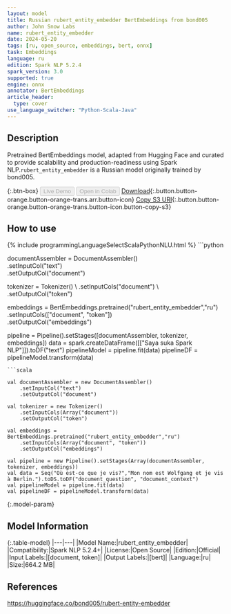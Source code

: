 ```yaml
---
layout: model
title: Russian rubert_entity_embedder BertEmbeddings from bond005
author: John Snow Labs
name: rubert_entity_embedder
date: 2024-05-20
tags: [ru, open_source, embeddings, bert, onnx]
task: Embeddings
language: ru
edition: Spark NLP 5.2.4
spark_version: 3.0
supported: true
engine: onnx
annotator: BertEmbeddings
article_header:
  type: cover
use_language_switcher: "Python-Scala-Java"
---
```


## Description

Pretrained BertEmbeddings model, adapted from Hugging Face and curated to provide scalability and production-readiness using Spark NLP.`rubert_entity_embedder` is a Russian model originally trained by bond005.

{:.btn-box}
<button class="button button-orange" disabled>Live Demo</button>
<button class="button button-orange" disabled>Open in Colab</button>
[Download](https://s3.amazonaws.com/auxdata.johnsnowlabs.com/public/models/rubert_entity_embedder_ru_5.2.4_3.0_1716225877205.zip){:.button.button-orange.button-orange-trans.arr.button-icon}
[Copy S3 URI](s3://auxdata.johnsnowlabs.com/public/models/rubert_entity_embedder_ru_5.2.4_3.0_1716225877205.zip){:.button.button-orange.button-orange-trans.button-icon.button-copy-s3}

## How to use



<div class="tabs-box" markdown="1">
{% include programmingLanguageSelectScalaPythonNLU.html %}
```python
 
documentAssembler = DocumentAssembler() \
      .setInputCol("text") \
      .setOutputCol("document")
    
tokenizer = Tokenizer() \ 
      .setInputCols("document") \ 
      .setOutputCol("token")

embeddings = BertEmbeddings.pretrained("rubert_entity_embedder","ru") \
      .setInputCols(["document", "token"]) \
      .setOutputCol("embeddings")       
        
pipeline = Pipeline().setStages([documentAssembler, tokenizer, embeddings])
data = spark.createDataFrame([["Saya suka Spark NLP"]]).toDF("text")
pipelineModel = pipeline.fit(data)
pipelineDF = pipelineModel.transform(data)

```
```scala

val documentAssembler = new DocumentAssembler() 
    .setInputCol("text") 
    .setOutputCol("document")
    
val tokenizer = new Tokenizer() 
    .setInputCols(Array("document"))
    .setOutputCol("token")

val embeddings = BertEmbeddings.pretrained("rubert_entity_embedder","ru") 
    .setInputCols(Array("document", "token")) 
    .setOutputCol("embeddings")

val pipeline = new Pipeline().setStages(Array(documentAssembler, tokenizer, embeddings))
val data = Seq("Où est-ce que je vis?","Mon nom est Wolfgang et je vis à Berlin.").toDS.toDF("document_question", "document_context")
val pipelineModel = pipeline.fit(data)
val pipelineDF = pipelineModel.transform(data)

```
</div>

{:.model-param}
## Model Information

{:.table-model}
|---|---|
|Model Name:|rubert_entity_embedder|
|Compatibility:|Spark NLP 5.2.4+|
|License:|Open Source|
|Edition:|Official|
|Input Labels:|[document, token]|
|Output Labels:|[bert]|
|Language:|ru|
|Size:|664.2 MB|

## References

https://huggingface.co/bond005/rubert-entity-embedder